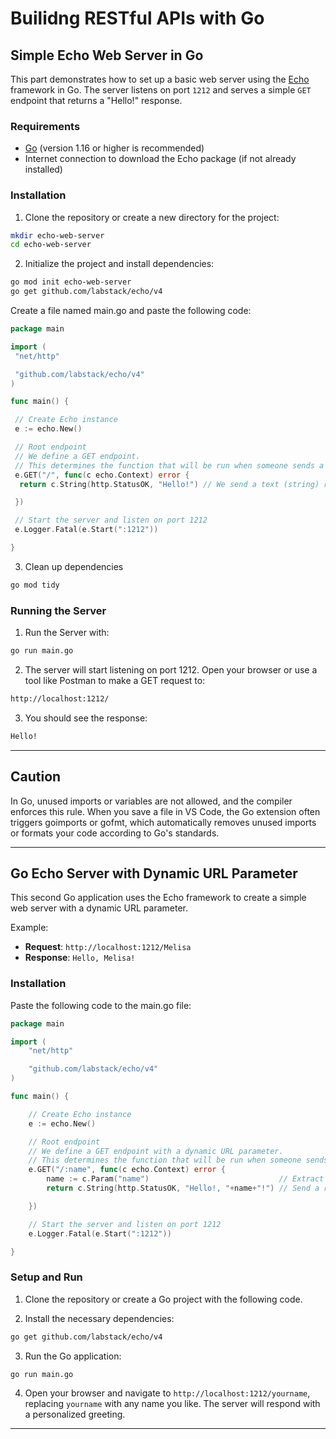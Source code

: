 # Builidng RESTful APIs with Go

## Simple Echo Web Server in Go

This part demonstrates how to set up a basic web server using the [Echo](https://echo.labstack.com/) framework in Go. The server listens on port `1212` and serves a simple `GET` endpoint that returns a "Hello!" response.

### Requirements

- [Go](https://go.dev/dl/) (version 1.16 or higher is recommended)
- Internet connection to download the Echo package (if not already installed)

### Installation

1. Clone the repository or create a new directory for the project:

```bash
mkdir echo-web-server
cd echo-web-server
```

2. Initialize the project and install dependencies:

```bash
go mod init echo-web-server
go get github.com/labstack/echo/v4
```

Create a file named main.go and paste the following code:

```go
package main

import (
 "net/http"

 "github.com/labstack/echo/v4"
)

func main() {

 // Create Echo instance
 e := echo.New()

 // Root endpoint
 // We define a GET endpoint.
 // This determines the function that will be run when someone sends a GET request to http://localhost:8080.
 e.GET("/", func(c echo.Context) error {
  return c.String(http.StatusOK, "Hello!") // We send a text (string) response.

 })

 // Start the server and listen on port 1212
 e.Logger.Fatal(e.Start(":1212"))

}
```

3. Clean up dependencies

```bash
go mod tidy
```

### Running the Server

1. Run the Server with:

```bash
go run main.go
```

2. The server will start listening on port 1212. Open your browser or use a tool like Postman to make a GET request to:

```bash
http://localhost:1212/
```

3. You should see the response:

```bash
Hello!
```

---

## Caution

In Go, unused imports or variables are not allowed, and the compiler enforces this rule. When you save a file in VS Code, the Go extension often triggers goimports or gofmt, which automatically removes unused imports or formats your code according to Go's standards.

---

## Go Echo Server with Dynamic URL Parameter

This second Go application uses the Echo framework to create a simple web server with a dynamic URL parameter.

Example:

- **Request**: `http://localhost:1212/Melisa`
- **Response**: `Hello, Melisa!`

### Installation

Paste the following code to the main.go file:

```go
package main

import (
	"net/http"

	"github.com/labstack/echo/v4"
)

func main() {

	// Create Echo instance
	e := echo.New()

	// Root endpoint
	// We define a GET endpoint with a dynamic URL parameter.
	// This determines the function that will be run when someone sends a GET request to http://localhost:1212/<name>.
	e.GET("/:name", func(c echo.Context) error {
		name := c.Param("name")                             // Extract the value from the URL parameter.
		return c.String(http.StatusOK, "Hello!, "+name+"!") // Send a response with the extracted name.

	})

	// Start the server and listen on port 1212
	e.Logger.Fatal(e.Start(":1212"))

}
```

### Setup and Run

1. Clone the repository or create a Go project with the following code.

2. Install the necessary dependencies:

```bash
go get github.com/labstack/echo/v4
```

3. Run the Go application:

```bash
go run main.go
```

4. Open your browser and navigate to `http://localhost:1212/yourname`, replacing `yourname` with any name you like. The server will respond with a personalized greeting.

---